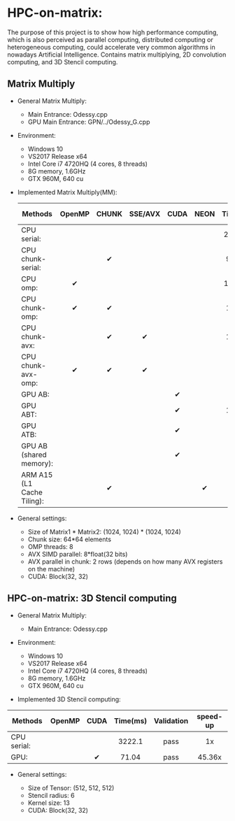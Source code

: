 # HPC-on-matrix:
The purpose of this project is to show how high performance computing, which is also perceived as parallel computing, distributed computing or heterogeneous computing, could accelerate very common algorithms in nowadays Artificial Intelligence. Contains matrix multiplying, 2D convolution computing, and 3D Stencil computing.
## Matrix Multiply
* General Matrix Multiply:  
  * Main Entrance: Odessy.cpp  
  * GPU Main Entrance: GPN/../Odessy_G.cpp
* Environment:  
  * Windows 10  
  * VS2017 Release x64  
  * Intel Core i7 4720HQ (4 cores, 8 threads)  
  * 8G memory, 1.6GHz  
  * GTX 960M, 640 cu
* Implemented Matrix Multiply(MM):  

  |  Methods        |   OpenMP    |   CHUNK     |     SSE/AVX    | CUDA |NEON|   Time(ms)      |       Validation   |      speed-up|  % of peak performance
  |-----------------|:-------------:|:-------------:|:--------------:|:--:|:----------------:|:--------------:|:--------------------:|:-----------:|:----------:|
  |CPU serial:      |       |    |     |     |  |  2771.54  |    pass   |        1x  | |
  |CPU chunk-serial:   |    |  ✔   |    |  ||   936.43   |   pass   |     2.96x  |
  |CPU omp:        |     ✔  |     |   |  |     |   1562.25  |    pass  |      1.77x   ||
  |CPU chunk-omp:    |   ✔    |  ✔   |   |        ||    176.31  |    pass  |     15.72x  | |
  |CPU chunk-avx:    |      | ✔   |   ✔  |       ||    182.70   |   pass   |    15.17x  | |
  |CPU chunk-avx-omp:  | ✔   |   ✔   |   ✔ |  ||     44.61  |    pass  |     62.13x  | |
  |GPU AB:         |          |      |           |     ✔      | |35.14 | pass | 78.87x ||
  |GPU ABT:         |          |      |            |     ✔      | |168.00 | pass | 16.50x ||
  |GPU ATB:         |          |      |            |     ✔      | |32.61 | pass | 85.00x ||
  |GPU AB (shared memory):         |               |      |      |     ✔    |   |24.00 | pass | 115.48x ||
  |ARM A15 (L1 Cache Tiling):         |               |    ✔    |      |         |   ✔  | | pass ||70.56|


* General settings:  
  
  * Size of Matrix1 \* Matrix2: (1024, 1024) \* (1024, 1024)  
  * Chunk size: 64\*64 elements  
  * OMP threads: 8  
  * AVX SIMD parallel: 8\*float(32 bits)  
  * AVX parallel in chunk: 2 rows (depends on how many AVX registers on the machine)  
  * CUDA: Block(32, 32)
## HPC-on-matrix: 3D Stencil computing
* General Matrix Multiply:  
  * Main Entrance: Odessy.cpp
  
* Environment:  
  * Windows 10  
  * VS2017 Release x64  
  * Intel Core i7 4720HQ (4 cores, 8 threads)  
  * 8G memory, 1.6GHz  
  * GTX 960M, 640 cu
  
* Implemented 3D Stencil computing:  

|  Methods          |   OpenMP        |   CUDA      | Time(ms)         |       Validation |      speed-up  |
|-----------------  |:---------------:|:-----------:|:----------------:|:----------------:|:--------------:|
|CPU serial:        |                 |             |3222.1            |  pass            | 1x             |
|GPU:               |                 |     ✔       |71.04            |  pass            | 45.36x             |

* General settings:  
  
  * Size of Tensor: (512, 512, 512)
  * Stencil radius: 6  
  * Kernel size: 13  
  * CUDA: Block(32, 32)
